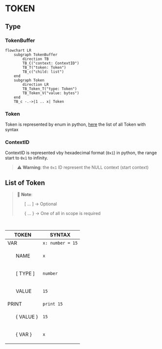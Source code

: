 # TOKEN

## Type

### TokenBuffer

```mermaid
flowchart LR
    subgraph TokenBuffer
        direction TB
        TB_C("context: ContextID")
        TB_T("token: Token")
        TB_c("child: list")
    end
    subgraph Token
        direction LR
        TB_Token_T("type: Token")
        TB_Token_V("value: bytes")
    end
    TB_c -.->|1 .. x| Token
```

### Token

Token is represented by enum in python, [here](#list-of-token) the list of all Token with syntax

### ContextID

ContextID is represented vby hexadecimal format (`0x1`) in python, the range start to `0x1` to infinity.

> ⚠️ **Warning**:  the `0x1` ID represent the NULL context (start context)

## List of Token
>
> 📝 **Note**:
> <ul>[ ... ] &rarr; Optional</ul>
> <ul>{ ... } &rarr; One of all in scope is required </ul>

<br/>

| TOKEN | SYNTAX |
|-------|--------|
|  VAR  |`x: number = 15`|
|  <ul>NAME</ul>  |`x`|
|  <ul>[ TYPE ]</ul>  |`number`|
|  <ul>VALUE</ul>  |`15`|
|  PRINT  |`print 15`|
|  <ul>{ VALUE }</ul>  |`15`|
|  <ul>{ VAR }</ul>  |`x`|
